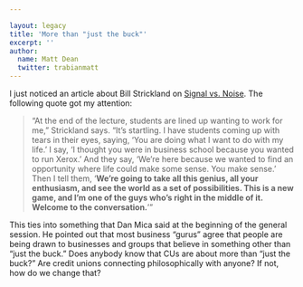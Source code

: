 ```yaml
---

layout: legacy
title: 'More than "just the buck"'
excerpt: ''
author:
  name: Matt Dean
  twitter: trabianmatt
---
```


<p>I just noticed an article about Bill Strickland on <a href="http://www.37signals.com/svn/archives2/bill_strickland_on_artists_and_entrepreneurs.php">Signal vs. Noise</a>.  The following quote got my attention:</p>
<blockquote>
<p>&#8220;At the end of the lecture, students are lined up wanting to work for me,&#8221; Strickland says. &#8220;It&#8217;s startling. I have students coming up with tears in their eyes, saying, &#8216;You are doing what I want to do with my life.&#8217; I say, &#8216;I thought you were in business school because you wanted to run Xerox.&#8217; And they say, &#8216;We&#8217;re here because we wanted to find an opportunity where life could make some sense. You make sense.&#8217; Then I tell them, &#8216;<strong>We&#8217;re going to take all this genius, all your enthusiasm, and see the world as a set of possibilities. This is a new game, and I&#8217;m one of the guys who&#8217;s right in the middle of it. Welcome to the conversation.</strong>&#8217;&#8221;</p>
</blockquote>
<p>This ties into something that Dan Mica said at the beginning of the general session.  He pointed out that most business &#8220;gurus&#8221; agree that people are being drawn to businesses and groups that believe in something other than &#8220;just the buck.&#8221;  Does anybody know that CUs are about more than &#8220;just the buck?&#8221;  Are credit unions connecting philosophically with anyone?  If not, how do we change that?</p>